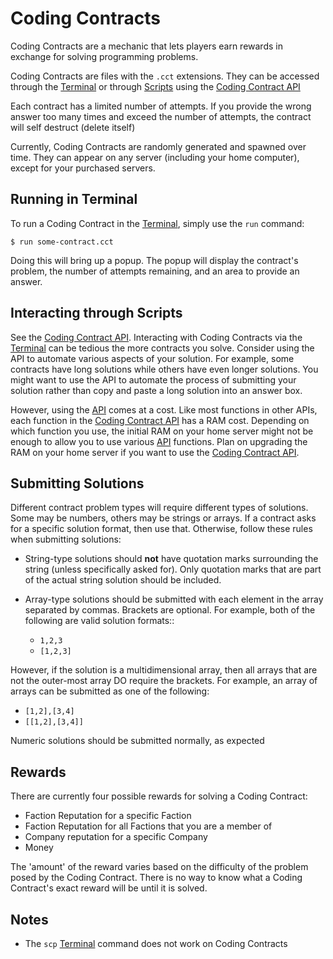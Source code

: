 # Coding Contracts

Coding Contracts are a mechanic that lets players earn rewards in
exchange for solving programming problems.

Coding Contracts are files with the `.cct` extensions. They can
be accessed through the [Terminal](terminal.md) or through [Scripts](scripts.md) using
the [Coding Contract API](https://github.com/bitburner-official/bitburner-src/blob/dev/markdown/bitburner.codingcontract.md)

Each contract has a limited number of attempts. If you
provide the wrong answer too many times and exceed the
number of attempts, the contract will self destruct (delete itself)

Currently, Coding Contracts are randomly generated and
spawned over time. They can appear on any server (including your
home computer), except for your purchased servers.

## Running in Terminal

To run a Coding Contract in the [Terminal](terminal.md), simply use the
`run` command:

    $ run some-contract.cct

Doing this will bring up a popup. The popup will display
the contract's problem, the number of attempts remaining, and
an area to provide an answer.

## Interacting through Scripts

See the [Coding Contract API](https://github.com/bitburner-official/bitburner-src/blob/dev/markdown/bitburner.codingcontract.md).
Interacting with Coding Contracts via the [Terminal](terminal.md) can be tedious the more
contracts you solve. Consider using the API to automate various aspects of
your solution. For example, some contracts have long solutions while others
have even longer solutions. You might want to use the API to automate the
process of submitting your solution rather than copy and paste a long
solution into an answer box.

However, using the [API](https://github.com/bitburner-official/bitburner-src/blob/dev/markdown/bitburner.codingcontract.md) comes at a cost. Like most functions in other APIs,
each function in the [Coding Contract API](https://github.com/bitburner-official/bitburner-src/blob/dev/markdown/bitburner.codingcontract.md) has a RAM cost. Depending on which
function you use, the initial RAM on your home server might not be enough
to allow you to use various [API](https://github.com/bitburner-official/bitburner-src/blob/dev/markdown/bitburner.codingcontract.md) functions. Plan on upgrading the RAM on your
home server if you want to use the [Coding Contract API](https://github.com/bitburner-official/bitburner-src/blob/dev/markdown/bitburner.codingcontract.md).

## Submitting Solutions

Different contract problem types will require different types of
solutions. Some may be numbers, others may be strings or arrays.
If a contract asks for a specific solution format, then
use that. Otherwise, follow these rules when submitting solutions:

- String-type solutions should **not** have quotation marks surrounding
  the string (unless specifically asked for). Only quotation
  marks that are part of the actual string solution should be included.
- Array-type solutions should be submitted with each element
  in the array separated by commas. Brackets are optional. For example,
  both of the following are valid solution formats::

  - `1,2,3`
  - `[1,2,3]`

However, if the solution is a multidimensional array, then
all arrays that are not the outer-most array DO require the brackets.
For example, an array of arrays can be submitted as one of the following:

- `[1,2],[3,4]`
- `[[1,2],[3,4]]`

Numeric solutions should be submitted normally, as expected

## Rewards

There are currently four possible rewards for solving a Coding Contract:

- Faction Reputation for a specific Faction
- Faction Reputation for all Factions that you are a member of
- Company reputation for a specific Company
- Money

The 'amount' of the reward varies based on the difficulty of the problem
posed by the Coding Contract. There is no way to know what a
Coding Contract's exact reward will be until it is solved.

## Notes

- The `scp` [Terminal](terminal.md) command does not work on Coding Contracts
